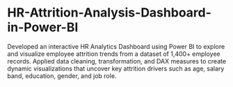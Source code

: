 # HR-Attrition-Analysis-Dashboard-in-Power-BI
Developed an interactive HR Analytics Dashboard using Power BI to explore and visualize employee attrition trends from a dataset of 1,400+ employee records. Applied data cleaning, transformation, and DAX measures to create dynamic visualizations that uncover key attrition drivers such as age, salary band, education, gender, and job role.
